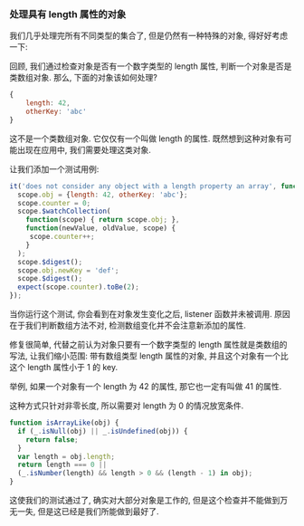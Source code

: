 ### 处理具有 length 属性的对象

我们几乎处理完所有不同类型的集合了, 但是仍然有一种特殊的对象, 得好好考虑一下:

回顾, 我们通过检查对象是否有一个数字类型的 length 属性, 判断一个对象是否是类数组对象. 那么, 下面的对象该如何处理?

```js
{
    length: 42,
    otherKey: 'abc'
}
```

这不是一个类数组对象. 它仅仅有一个叫做 length 的属性. 既然想到这种对象有可能出现在应用中, 我们需要处理这类对象.

让我们添加一个测试用例:

```js
it('does not consider any object with a length property an array', function() {
  scope.obj = {length: 42, otherKey: 'abc'};
  scope.counter = 0;
  scope.$watchCollection(
    function(scope) { return scope.obj; },
    function(newValue, oldValue, scope) {
     scope.counter++;
    }
  );
  scope.$digest();
  scope.obj.newKey = 'def';
  scope.$digest();
  expect(scope.counter).toBe(2);
});
```

当你运行这个测试, 你会看到在对象发生变化之后, listener 函数并未被调用. 原因在于我们判断数组方法不对, 检测数组变化并不会注意新添加的属性.

修复很简单, 代替之前认为对象只要有一个数字类型的 length 属性就是类数组的写法, 让我们缩小范围: 带有数组类型 length 属性的对象, 并且这个对象有一个比这个 length 属性小于 1 的 key.

举例, 如果一个对象有一个 length 为 42 的属性, 那它也一定有叫做 41 的属性.

这种方式只针对非零长度, 所以需要对 length 为 0 的情况放宽条件.

```js
function isArrayLike(obj) {
  if (_.isNull(obj) || _.isUndefined(obj)) {
    return false;
  }
  var length = obj.length;
  return length === 0 ||
  (_.isNumber(length) && length > 0 && (length - 1) in obj);
}
```

这使我们的测试通过了, 确实对大部分对象是工作的, 但是这个检查并不能做到万无一失, 但是这已经是我们所能做到最好了.
